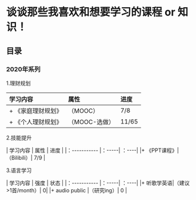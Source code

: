 # 谈谈那些我喜欢和想要学习的课程 or 知识！
## 目录
### 2020年系列
1.理财规划

| 学习内容 |  属性 |  进度 | 
| :-----------| :-----| :----| 
|+ 《家庭理财规划》 |（MOOC）   |  7/8  |
|+ 《个人理财规划》|（MOOC-选做）|  11/65|

2.技能提升

| 学习内容 | 属性 | 进度 |
|：----------- |：-----| ：----|
|+ 《PPT课程》|（Bilibili）| 7/9 |

3.语言学习

| 学习内容 | 强度 | 状态 |
|：----------- |：-----| ：----|
|+ 听歌学英语|（建议>1首/month）| 0|
|+ audio public |（研究ing）| 0 |

